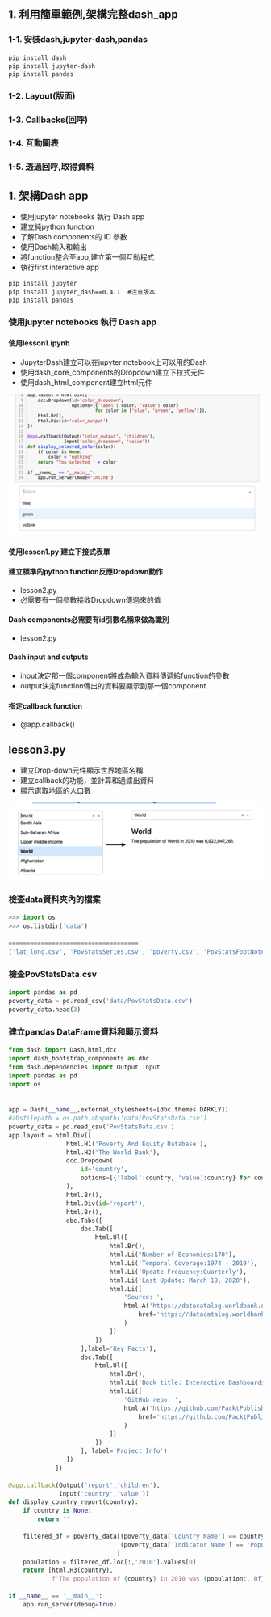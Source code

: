 
## 1. 利用簡單範例,架構完整dash_app
### 1-1. 安裝dash,jupyter-dash,pandas

```
pip install dash
pip install jupyter-dash
pip install pandas
```

### 1-2. Layout(版面)

### 1-3. Callbacks(回呼)

### 1-4. 互動圖表

### 1-5. 透過回呼,取得資料 

## 1. 架構Dash app

- 使用jupyter notebooks 執行 Dash app
- 建立純python function
- 了解Dash components的 ID 參數
- 使用Dash輸入和輸出
- 將function整合至app,建立第一個互動程式
- 執行first interactive app

```
pip install jupyter
pip install jupyter_dash==0.4.1  #注意版本
pip install pandas
```

### 使用jupyter notebooks 執行 Dash app

#### 使用lesson1.ipynb
- JupyterDash建立可以在jupyter notebook上可以用的Dash
- 使用dash_core_components的Dropdown建立下拉式元件
- 使用dash_html_component建立html元件


![](./images/pic1.png)

#### 使用lesson1.py 建立下接式表單

#### 建立標準的python function反應Dropdown動作
- lesson2.py
- 必需要有一個參數接收Dropdown傳過來的值

#### Dash components必需要有id引數名稱來做為識別

- lesson2.py

#### Dash input and outputs

- input決定那一個component將成為輸入資料傳遞給function的參數
- output決定function傳出的資料要顯示到那一個component

#### 指定callback function
- @app.callback()

## lesson3.py
- 建立Drop-down元件顯示世界地區名稱
- 建立callback的功能，並計算和過濾出資料
- 顯示選取地區的人口數

![](./images/pic2.png)

### 檢查data資料夾內的檔案

```python
>>> import os
>>> os.listdir('data')

====================================
['lat_long.csv', 'PovStatsSeries.csv', 'poverty.csv', 'PovStatsFootNote.csv', 'PovStatsCountry-Series.csv', 'PovStatsData.csv', 'PovStatsCountry.csv']
```

### 檢查PovStatsData.csv

```python
import pandas as pd
poverty_data = pd.read_csv('data/PovStatsData.csv')
poverty_data.head(3)
```

### 建立pandas DataFrame資料和顯示資料

```python
from dash import Dash,html,dcc
import dash_bootstrap_components as dbc
from dash.dependencies import Output,Input
import pandas as pd
import os


app = Dash(__name__,external_stylesheets=[dbc.themes.DARKLY])
#absfilepath = os.path.abspath('data/PovStatsData.csv')
poverty_data = pd.read_csv('PovStatsData.csv')
app.layout = html.Div([
                html.H1('Poverty And Equity Database'),
                html.H2('The World Bank'),
                dcc.Dropdown(
                    id='country',
                    options=[{'label':country, 'value':country} for country in poverty_data['Country Name'].unique()]
                ),
                html.Br(),
                html.Div(id='report'),
                html.Br(),
                dbc.Tabs([
                    dbc.Tab([
                        html.Ul([
                            html.Br(),
                            html.Li("Number of Economies:170"),
                            html.Li('Temporal Coverage:1974 - 2019'),
                            html.Li('Update Frequency:Quarterly'),
                            html.Li('Last Update: March 18, 2020'),
                            html.Li([
                                'Source: ',
                                html.A('https://datacatalog.worldbank.org/dataset/poverty-and-equity-database',
                                    href='https://datacatalog.worldbank.org/dataset/poverty-and-equity-database'
                                )
                            ])
                        ])
                    ],label='Key Facts'),
                    dbc.Tab([
                        html.Ul([
                            html.Br(),
                            html.Li('Book title: Interactive Dashboards and Data Apps with Plotly and Dash'),
                            html.Li([
                                'GitHub repo: ',
                                html.A('https://github.com/PacktPublishing/Interactive-Dashboards-and-Data-Apps-with-Plotly-and-Dash',
                                    href='https://github.com/PacktPublishing/Interactive-Dashboards-and-Data-Apps-with-Plotly-and-Dash'
                                )
                            ])
                        ])
                    ], label='Project Info')
                ])
             ])

@app.callback(Output('report','children'),
              Input('country','value'))
def display_country_report(country):
    if country is None:
        return ''
    
    filtered_df = poverty_data[(poverty_data['Country Name'] == country) &
                               (poverty_data['Indicator Name'] == 'Population, total')
                              ]
    population = filtered_df.loc[:,'2010'].values[0]
    return [html.H3(country),
            f'The population of {country} in 2010 was {population:,.0f}.']

if __name__ == '__main__':
    app.run_server(debug=True)


```


	
	
	